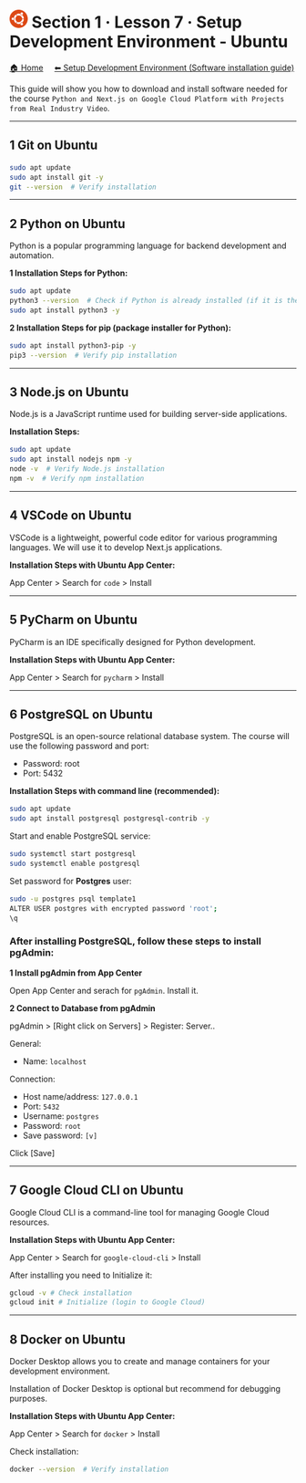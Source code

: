 # ![Ubuntu](https://github.com/ditlef9/python-nextjs-postgresql-devsecops-gcp/blob/main/_docs/ubuntu-32x32.png)  Section 1 · Lesson 7 · Setup Development Environment - Ubuntu 

[🏠 Home](../../)
&nbsp; &nbsp;
[⬅ Setup Development Environment (Software installation guide)](../../#%EF%B8%8F-2-setup-development-environment-software-installation-guide)

This guide will show you how to download and install software needed for the course
`Python and Next.js on Google Cloud Platform with Projects from Real Industry Video`.

---

## 1 Git on Ubuntu

```bash
sudo apt update
sudo apt install git -y
git --version  # Verify installation
```

---

## 2 Python on Ubuntu

Python is a popular programming language for backend development and automation.

**1 Installation Steps for Python:**

```bash
sudo apt update
python3 --version  # Check if Python is already installed (if it is then you do not need to install it)
sudo apt install python3 -y
```

**2 Installation Steps for pip (package installer for Python):**

```bash
sudo apt install python3-pip -y
pip3 --version  # Verify pip installation
```

---

## 3 Node.js on Ubuntu

Node.js is a JavaScript runtime used for building server-side applications.


**Installation Steps:**

```bash
sudo apt update
sudo apt install nodejs npm -y
node -v  # Verify Node.js installation
npm -v  # Verify npm installation
```

---

## 4 VSCode on Ubuntu

VSCode is a lightweight, powerful code editor for various programming languages. We will use it to develop Next.js applications.

**Installation Steps with Ubuntu App Center:**

App Center > Search for `code` > Install


---

## 5 PyCharm on Ubuntu


PyCharm is an IDE specifically designed for Python development.

**Installation Steps with Ubuntu App Center:**

App Center > Search for `pycharm` > Install



---

## 6 PostgreSQL on Ubuntu

PostgreSQL is an open-source relational database system. The course will use the following password and port:

* Password: root
* Port: 5432


**Installation Steps with command line (recommended):**
```bash
sudo apt update
sudo apt install postgresql postgresql-contrib -y
```

Start and enable PostgreSQL service:
```bash
sudo systemctl start postgresql
sudo systemctl enable postgresql
```

Set password for **Postgres** user:
```bash
sudo -u postgres psql template1
ALTER USER postgres with encrypted password 'root';
\q
```


### After installing PostgreSQL, follow these steps to install pgAdmin:


**1 Install pgAdmin from App Center**

Open App Center and serach for `pgAdmin`. Install it.

**2 Connect to Database from pgAdmin**

pgAdmin > [Right click on Servers] > Register: Server..

General:<br>
* Name: `localhost`

Connection:<br>
* Host name/address: `127.0.0.1`<br>
* Port: `5432`<br>
* Username: `postgres`<br>
* Password: `root`<br>
* Save password: `[v]`<br>

Click [Save]


---

## 7 Google Cloud CLI on Ubuntu

Google Cloud CLI is a command-line tool for managing Google Cloud resources.

**Installation Steps with Ubuntu App Center:**

App Center > Search for `google-cloud-cli` > Install

After installing you need to Initialize it:

```bash
gcloud -v # Check installation
gcloud init # Initialize (login to Google Cloud)
```


---

## 8 Docker on Ubuntu


Docker Desktop allows you to create and manage containers for your development environment.

Installation of Docker Desktop is optional but recommend for debugging purposes.


**Installation Steps with Ubuntu App Center:**

App Center > Search for `docker` > Install

Check installation:

```bash
docker --version  # Verify installation
```